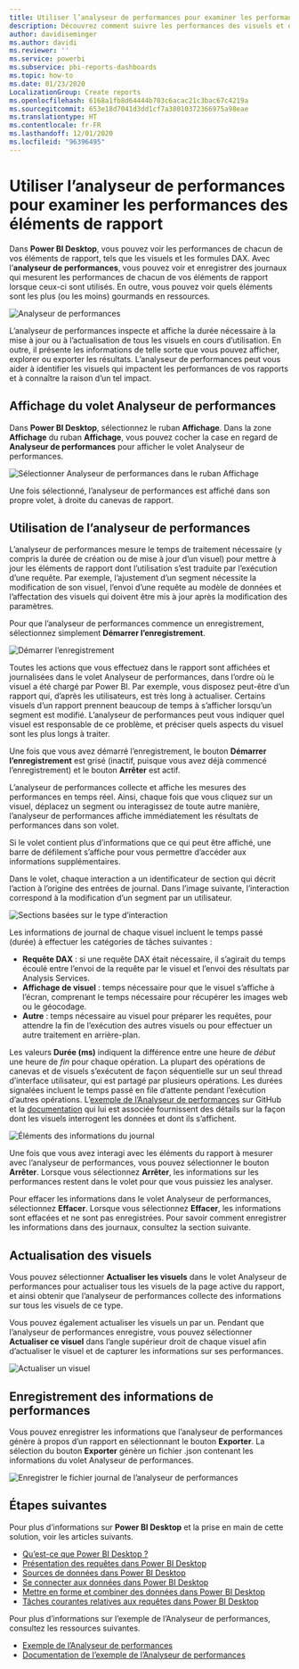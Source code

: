 ```yaml
---
title: Utiliser l’analyseur de performances pour examiner les performances des éléments de rapport dans Power BI Desktop
description: Découvrez comment suivre les performances des visuels et des éléments de rapport, notamment leur utilisation des ressources et leur réactivité
author: davidiseminger
ms.author: davidi
ms.reviewer: ''
ms.service: powerbi
ms.subservice: pbi-reports-dashboards
ms.topic: how-to
ms.date: 01/23/2020
LocalizationGroup: Create reports
ms.openlocfilehash: 6168a1fb8d64444b703c6acac21c3bac67c4219a
ms.sourcegitcommit: 653e18d7041d3dd1cf7a38010372366975a98eae
ms.translationtype: HT
ms.contentlocale: fr-FR
ms.lasthandoff: 12/01/2020
ms.locfileid: "96396495"
---
```

# <a name="use-performance-analyzer-to-examine-report-element-performance"></a>Utiliser l’analyseur de performances pour examiner les performances des éléments de rapport

Dans **Power BI Desktop**, vous pouvez voir les performances de chacun de vos éléments de rapport, tels que les visuels et les formules DAX. Avec l’**analyseur de performances**, vous pouvez voir et enregistrer des journaux qui mesurent les performances de chacun de vos éléments de rapport lorsque ceux-ci sont utilisés. En outre, vous pouvez voir quels éléments sont les plus (ou les moins) gourmands en ressources.

![Analyseur de performances](media/desktop-performance-analyzer/performance-analyzer-01.png)

L’analyseur de performances inspecte et affiche la durée nécessaire à la mise à jour ou à l’actualisation de tous les visuels en cours d’utilisation. En outre, il présente les informations de telle sorte que vous pouvez afficher, explorer ou exporter les résultats. L’analyseur de performances peut vous aider à identifier les visuels qui impactent les performances de vos rapports et à connaître la raison d’un tel impact.

## <a name="displaying-the-performance-analyzer-pane"></a>Affichage du volet Analyseur de performances

Dans **Power BI Desktop**, sélectionnez le ruban **Affichage**. Dans la zone **Affichage** du ruban **Affichage**, vous pouvez cocher la case en regard de **Analyseur de performances** pour afficher le volet Analyseur de performances.

![Sélectionner Analyseur de performances dans le ruban Affichage](media/desktop-performance-analyzer/performance-analyzer-02.png)

Une fois sélectionné, l’analyseur de performances est affiché dans son propre volet, à droite du canevas de rapport.

## <a name="using-performance-analyzer"></a>Utilisation de l’analyseur de performances

L’analyseur de performances mesure le temps de traitement nécessaire (y compris la durée de création ou de mise à jour d’un visuel) pour mettre à jour les éléments de rapport dont l’utilisation s’est traduite par l’exécution d’une requête. Par exemple, l’ajustement d’un segment nécessite la modification de son visuel, l’envoi d’une requête au modèle de données et l’affectation des visuels qui doivent être mis à jour après la modification des paramètres. 

Pour que l’analyseur de performances commence un enregistrement, sélectionnez simplement **Démarrer l’enregistrement**.

![Démarrer l’enregistrement](media/desktop-performance-analyzer/performance-analyzer-03.png)

Toutes les actions que vous effectuez dans le rapport sont affichées et journalisées dans le volet Analyseur de performances, dans l’ordre où le visuel a été chargé par Power BI. Par exemple, vous disposez peut-être d’un rapport qui, d’après les utilisateurs, est très long à actualiser. Certains visuels d’un rapport prennent beaucoup de temps à s’afficher lorsqu’un segment est modifié. L’analyseur de performances peut vous indiquer quel visuel est responsable de ce problème, et préciser quels aspects du visuel sont les plus longs à traiter. 

Une fois que vous avez démarré l’enregistrement, le bouton **Démarrer l’enregistrement** est grisé (inactif, puisque vous avez déjà commencé l’enregistrement) et le bouton **Arrêter** est actif. 

L’analyseur de performances collecte et affiche les mesures des performances en temps réel. Ainsi, chaque fois que vous cliquez sur un visuel, déplacez un segment ou interagissez de toute autre manière, l’analyseur de performances affiche immédiatement les résultats de performances dans son volet.

Si le volet contient plus d’informations que ce qui peut être affiché, une barre de défilement s’affiche pour vous permettre d’accéder aux informations supplémentaires.

Dans le volet, chaque interaction a un identificateur de section qui décrit l’action à l’origine des entrées de journal. Dans l’image suivante, l’interaction correspond à la modification d’un segment par un utilisateur.

![Sections basées sur le type d’interaction](media/desktop-performance-analyzer/performance-analyzer-04.png)

Les informations de journal de chaque visuel incluent le temps passé (durée) à effectuer les catégories de tâches suivantes :

* **Requête DAX** : si une requête DAX était nécessaire, il s’agirait du temps écoulé entre l’envoi de la requête par le visuel et l’envoi des résultats par Analysis Services.
* **Affichage de visuel** : temps nécessaire pour que le visuel s’affiche à l’écran, comprenant le temps nécessaire pour récupérer les images web ou le géocodage. 
* **Autre** : temps nécessaire au visuel pour préparer les requêtes, pour attendre la fin de l’exécution des autres visuels ou pour effectuer un autre traitement en arrière-plan.

Les valeurs **Durée (ms)** indiquent la différence entre une heure de *début* une heure de *fin* pour chaque opération. La plupart des opérations de canevas et de visuels s’exécutent de façon séquentielle sur un seul thread d’interface utilisateur, qui est partagé par plusieurs opérations. Les durées signalées incluent le temps passé en file d’attente pendant l’exécution d’autres opérations. L’[exemple de l’Analyseur de performances](https://github.com/microsoft/powerbi-desktop-samples/tree/master/Performance%20Analyzer) sur GitHub et la [documentation](https://github.com/microsoft/powerbi-desktop-samples/blob/master/Performance%20Analyzer/Power%20BI%20Performance%20Analyzer%20Export%20File%20Format.docx) qui lui est associée fournissent des détails sur la façon dont les visuels interrogent les données et dont ils s’affichent.


![Éléments des informations du journal](media/desktop-performance-analyzer/performance-analyzer-06.png)

Une fois que vous avez interagi avec les éléments du rapport à mesurer avec l’analyseur de performances, vous pouvez sélectionner le bouton **Arrêter**. Lorsque vous sélectionnez **Arrêter**, les informations sur les performances restent dans le volet pour que vous puissiez les analyser.

Pour effacer les informations dans le volet Analyseur de performances, sélectionnez **Effacer**. Lorsque vous sélectionnez **Effacer**, les informations sont effacées et ne sont pas enregistrées. Pour savoir comment enregistrer les informations dans des journaux, consultez la section suivante. 

## <a name="refreshing-visuals"></a>Actualisation des visuels

Vous pouvez sélectionner **Actualiser les visuels** dans le volet Analyseur de performances pour actualiser tous les visuels de la page active du rapport, et ainsi obtenir que l’analyseur de performances collecte des informations sur tous les visuels de ce type.

Vous pouvez également actualiser les visuels un par un. Pendant que l’analyseur de performances enregistre, vous pouvez sélectionner **Actualiser ce visuel** dans l’angle supérieur droit de chaque visuel afin d’actualiser le visuel et de capturer les informations sur ses performances.

![Actualiser un visuel](media/desktop-performance-analyzer/performance-analyzer-07.png)

## <a name="saving-performance-information"></a>Enregistrement des informations de performances

Vous pouvez enregistrer les informations que l’analyseur de performances génère à propos d’un rapport en sélectionnant le bouton **Exporter**. La sélection du bouton **Exporter** génère un fichier .json contenant les informations du volet Analyseur de performances. 

![Enregistrer le fichier journal de l’analyseur de performances](media/desktop-performance-analyzer/performance-analyzer-05.png)


## <a name="next-steps"></a>Étapes suivantes
Pour plus d’informations sur **Power BI Desktop** et la prise en main de cette solution, voir les articles suivants.

* [Qu’est-ce que Power BI Desktop ?](../fundamentals/desktop-what-is-desktop.md)
* [Présentation des requêtes dans Power BI Desktop](../transform-model/desktop-query-overview.md)
* [Sources de données dans Power BI Desktop](../connect-data/desktop-data-sources.md)
* [Se connecter aux données dans Power BI Desktop](../connect-data/desktop-connect-to-data.md)
* [Mettre en forme et combiner des données dans Power BI Desktop](../connect-data/desktop-shape-and-combine-data.md)
* [Tâches courantes relatives aux requêtes dans Power BI Desktop](../transform-model/desktop-common-query-tasks.md)   

Pour plus d’informations sur l’exemple de l’Analyseur de performances, consultez les ressources suivantes.

* [Exemple de l’Analyseur de performances](https://github.com/microsoft/powerbi-desktop-samples/tree/master/Performance%20Analyzer)
* [Documentation de l’exemple de l’Analyseur de performances](https://github.com/microsoft/powerbi-desktop-samples/blob/master/Performance%20Analyzer/Power%20BI%20Performance%20Analyzer%20Export%20File%20Format.docx)

